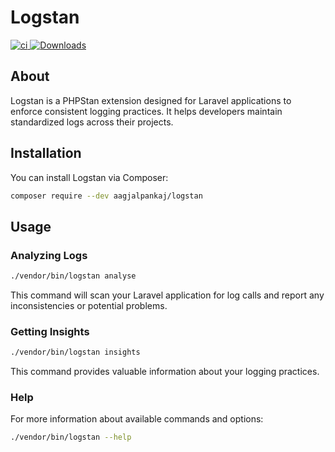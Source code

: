 # Logstan

<p align="left">

<a href="https://github.com/aagjalpankaj/logstan/actions/workflows/ci.yml">
  <img src="https://github.com/aagjalpankaj/logstan/actions/workflows/ci.yml/badge.svg" alt="ci">
</a>

<a href="https://packagist.org/packages/aagjalpankaj/logstan">
  <img src="https://img.shields.io/packagist/dt/aagjalpankaj/logstan" alt="Downloads">
</a>
</p>

## About
Logstan is a PHPStan extension designed for Laravel applications to enforce consistent logging practices. It helps developers maintain standardized logs across their projects.

## Installation

You can install Logstan via Composer:

```bash
composer require --dev aagjalpankaj/logstan
```

## Usage

### Analyzing Logs

```bash
./vendor/bin/logstan analyse
```
This command will scan your Laravel application for log calls and report any inconsistencies or potential problems.

### Getting Insights

```bash
./vendor/bin/logstan insights
```
This command provides valuable information about your logging practices.

### Help

For more information about available commands and options:

```bash
./vendor/bin/logstan --help
```
